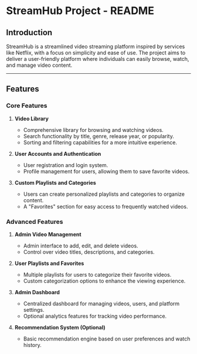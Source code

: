 # StreamHub Project - README

## **Introduction**

StreamHub is a streamlined video streaming platform inspired by services like Netflix, with a focus on simplicity and ease of use. The project aims to deliver a user-friendly platform where individuals can easily browse, watch, and manage video content.

---

## **Features**

### **Core Features**

1. <i class="fas fa-film"></i> **Video Library**

   - Comprehensive library for browsing and watching videos.
   - Search functionality by title, genre, release year, or popularity.
   - Sorting and filtering capabilities for a more intuitive experience.

2. <i class="fas fa-user"></i> **User Accounts and Authentication**

   - User registration and login system.
   - Profile management for users, allowing them to save favorite videos.

3. <i class="fas fa-list"></i> **Custom Playlists and Categories**
   - Users can create personalized playlists and categories to organize content.
   - A "Favorites" section for easy access to frequently watched videos.

### **Advanced Features**

1. <i class="fas fa-cogs"></i> **Admin Video Management**

   - Admin interface to add, edit, and delete videos.
   - Control over video titles, descriptions, and categories.

2. <i class="fas fa-play-circle"></i> **User Playlists and Favorites**

   - Multiple playlists for users to categorize their favorite videos.
   - Custom categorization options to enhance the viewing experience.

3. <i class="fas fa-tachometer-alt"></i> **Admin Dashboard**

   - Centralized dashboard for managing videos, users, and platform settings.
   - Optional analytics features for tracking video performance.

4. <i class="fas fa-lightbulb"></i> **Recommendation System (Optional)**
   - Basic recommendation engine based on user preferences and watch history.

